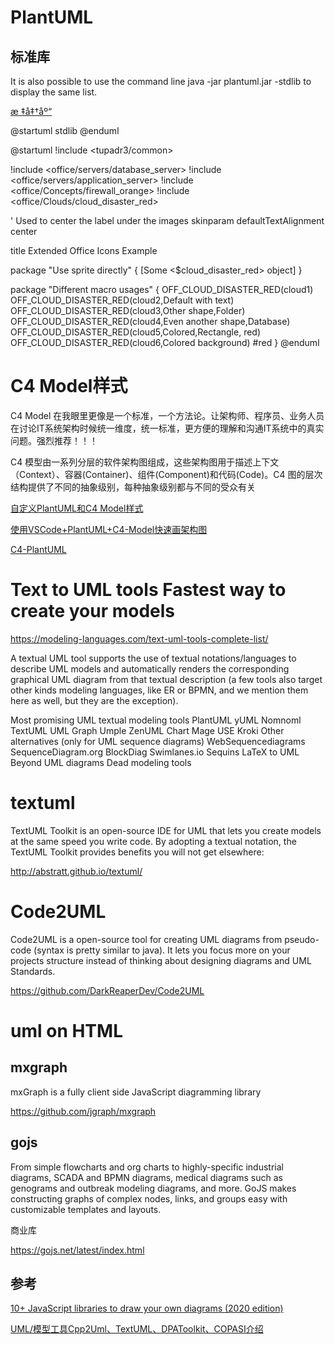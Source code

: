 # PlantUML

## 标准库

It is also possible to use the command line java -jar plantuml.jar -stdlib to display the same list.

[æ ‡å‡†åº“](https://plantuml.com/zh/stdlib)

@startuml
stdlib
@enduml

@startuml
!include <tupadr3/common>

!include <office/servers/database_server>
!include <office/servers/application_server>
!include <office/Concepts/firewall_orange>
!include <office/Clouds/cloud_disaster_red>

' Used to center the label under the images
skinparam defaultTextAlignment center

title Extended Office Icons Example

package "Use sprite directly" {
	[Some <$cloud_disaster_red> object]
}

package "Different macro usages" {
	OFF_CLOUD_DISASTER_RED(cloud1)
	OFF_CLOUD_DISASTER_RED(cloud2,Default with text)
	OFF_CLOUD_DISASTER_RED(cloud3,Other shape,Folder)
	OFF_CLOUD_DISASTER_RED(cloud4,Even another shape,Database)
	OFF_CLOUD_DISASTER_RED(cloud5,Colored,Rectangle, red)
	OFF_CLOUD_DISASTER_RED(cloud6,Colored background) #red
}
@enduml

#  C4 Model样式

C4 Model 在我眼里更像是一个标准，一个方法论。让架构师、程序员、业务人员在讨论IT系统架构时候统一维度，统一标准，更方便的理解和沟通IT系统中的真实问题。强烈推荐！！！

C4 模型由一系列分层的软件架构图组成，这些架构图用于描述上下文（Context）、容器(Container)、组件(Component)和代码(Code)。C4 图的层次结构提供了不同的抽象级别，每种抽象级别都与不同的受众有关

[自定义PlantUML和C4 Model样式](https://www.cnblogs.com/xuanye/p/new-style-4-plantuml-and-c4model.html )

[使用VSCode+PlantUML+C4-Model快速画架构图](https://www.jianshu.com/p/0d1917cd04e3)

[C4-PlantUML](https://github.com/RicardoNiepel/C4-PlantUML)

# Text to UML tools  Fastest way to create your models

https://modeling-languages.com/text-uml-tools-complete-list/

A textual UML tool supports the use of textual notations/languages to describe UML models and automatically renders the corresponding graphical UML diagram from that textual description (a few tools also target other kinds modeling languages, like ER or BPMN, and we mention them here as well, but they are the exception).

Most promising UML textual modeling tools
    PlantUML
    yUML
    Nomnoml
    TextUML
    UML Graph
    Umple
    ZenUML
    Chart Mage
    USE
    Kroki
Other alternatives (only for UML sequence diagrams)
    WebSequencediagrams
    SequenceDiagram.org
    BlockDiag
    Swimlanes.io
    Sequins
LaTeX to UML
Beyond UML diagrams
Dead modeling tools

# textuml

TextUML Toolkit is an open-source IDE for UML that lets you create models at the same speed you write code. By adopting a textual notation, the TextUML Toolkit provides benefits you will not get elsewhere:

http://abstratt.github.io/textuml/

# Code2UML

Code2UML is a open-source tool for creating UML diagrams from pseudo-code (syntax is pretty similar to java). It lets you focus more on your projects structure instead of thinking about designing diagrams and UML Standards.

https://github.com/DarkReaperDev/Code2UML


# uml on HTML

## mxgraph

mxGraph is a fully client side JavaScript diagramming library


https://github.com/jgraph/mxgraph

## gojs

From simple flowcharts and org charts to highly-specific industrial diagrams, SCADA and BPMN diagrams, medical diagrams such as genograms and outbreak modeling diagrams, and more. GoJS makes constructing graphs of complex nodes, links, and groups easy with customizable templates and layouts.

商业库

https://gojs.net/latest/index.html



## 参考

[10+ JavaScript libraries to draw your own diagrams (2020 edition)](https://modeling-languages.com/javascript-drawing-libraries-diagrams/)

[UML/模型工具Cpp2Uml、TextUML、DPAToolkit、COPASI介绍](https://www.linux110.com/ruanjian/1231.html)
